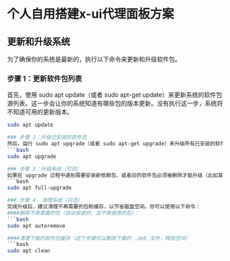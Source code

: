 # 个人自用搭建x-ui代理面板方案

## 更新和升级系统
为了确保你的系统是最新的，执行以下命令来更新和升级软件包。

### 步骤 1：更新软件包列表
首先，使用 sudo apt update（或者 sudo apt-get update）来更新系统的软件包源列表。这一步会让你的系统知道有哪些包的版本更新。没有执行这一步，系统将不知道可用的更新版本。
```bash
sudo apt update

### 步骤 2：升级已安装的软件包
然后，运行 sudo apt upgrade（或者 sudo apt-get upgrade）来升级所有已安装的软件包到最新版本。它会下载并安装新版本的软件包，但不会移除现有包，也不会自动安装新的依赖包。
```bash
sudo apt upgrade

### 步骤 3：升级系统（可选）
如果在 upgrade 过程中遇到需要安装新依赖包，或者旧的软件包必须被删除才能升级（比如某些包需要替换），你可以选择使用 sudo apt full-upgrade（或者 sudo apt-get dist-upgrade），这会处理新依赖的安装、包的替换以及不再需要的包的删除
```bash
sudo apt full-upgrade

### 步骤 4. 清理系统（可选）
完成升级后，建议清理不再需要的包和缓存，以节省磁盘空间。你可以使用以下命令：
####删除不再需要的包（自动安装的，且不再使用的包）：
```bash
sudo apt autoremove

####清理下载的软件包缓存（这个步骤可以删除下载的 .deb 文件，释放空间）
```bash
sudo apt clean
